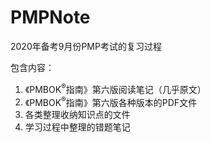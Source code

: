 # PMPNote
2020年备考9月份PMP考试的复习过程

包含内容：
1. 《PMBOK<sup>®️</sup>指南》第六版阅读笔记（几乎原文）
2. 《PMBOK<sup>®️</sup>指南》第六版各种版本的PDF文件
3. 各类整理收纳知识点的文件
4. 学习过程中整理的错题笔记
